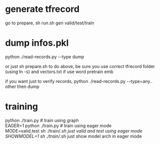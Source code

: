 # generate tfrecord  
go to prepare, sh run.sh gen valid/test/train   
# dump infos.pkl  
python ./read-records.py --type dump   

or just sh prepare.sh to do above, be sure you use correct tfrecord folder (using ln -s)  and vectors.txt if use word pretrain emb  

if you want just to verify records, python ./read-records.py --type=any.. other then dump  
# training 
python ./train.py  # train using graph  
EAGER=1 python ./train.py # train using eager mode   
MODE=valid,test sh ./train/*.sh  just valid and test using eager mode  
SHOWMODEL=1 sh ./train/*.sh just show model arch in eager mode  
